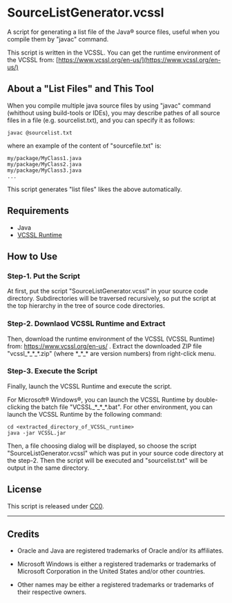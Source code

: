 # SourceListGenerator.vcssl

A script for generating a list file of the Java&reg; source files, useful when you compile them by "javac" command.

This script is written in the VCSSL. You can get the runtime environment of the VCSSL from: [https://www.vcssl.org/en-us/](https://www.vcssl.org/en-us/)

## About a "List Files" and This Tool

When you compile multiple java source files by using "javac" command (whithout using build-tools or IDEs), you may describe pathes of all source files in a file (e.g. sourcelist.txt), and you can specify it as follows:

    javac @sourcelist.txt

where an example of the content of "sourcefile.txt" is:

    my/package/MyClass1.java
    my/package/MyClass2.java
    my/package/MyClass3.java
    ...

This script generates "list files" likes the above automatically.

## Requirements

- Java
- [VCSSL Runtime](https://www.vcssl/org/)


## How to Use

### Step-1. Put the Script

At first, put the script "SourceListGenerator.vcssl" in your source code directory. 
Subdirectories will be traversed recursively, so put the script at the top hierarchy in the tree of source code directories.

### Step-2. Downlaod VCSSL Runtime and Extract

Then, download the runtime environment of the VCSSL (VCSSL Runtime) from: https://www.vcssl.org/en-us/ . Extract the downloaded ZIP file "vcssl_\*\_\*\_\*.zip" (where \*\_\*\_\* are version numbers) from right-click menu.

### Step-3. Execute the Script

Finally, launch the VCSSL Runtime and execute the script.

For Microsoft&reg; Windows&reg;, you can launch the VCSSL Runtime by double-clicking the batch file "VCSSL_\*\_\*\_\*.bat". For other environment, you can launch the VCSSL Runtime by the following command:

    cd <extracted_directory_of_VCSSL_runtime>
    java -jar VCSSL.jar

Then, a file choosing dialog will be displayed, so choose the script "SourceListGenerator.vcssl" which was put in your source code directory at the step-2. Then the script will be executed and "sourcelist.txt" will be output in the same directory.


## License

This script is released under [CC0](https://creativecommons.org/publicdomain/zero/1.0/deed).


---

## Credits

- Oracle and Java are registered trademarks of Oracle and/or its affiliates. 

- Microsoft Windows is either a registered trademarks or trademarks of Microsoft Corporation in the United States and/or other countries. 

- Other names may be either a registered trademarks or trademarks of their respective owners. 





